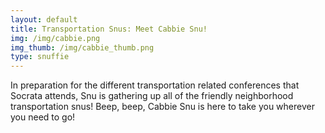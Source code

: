 ```yaml
---
layout: default
title: Transportation Snus: Meet Cabbie Snu!
img: /img/cabbie.png
img_thumb: /img/cabbie_thumb.png
type: snuffie
---
```


In preparation for the different transportation related conferences that Socrata attends, Snu is gathering up all of the friendly neighborhood transportation snus! Beep, beep, Cabbie Snu is here to take you wherever you need to go!
